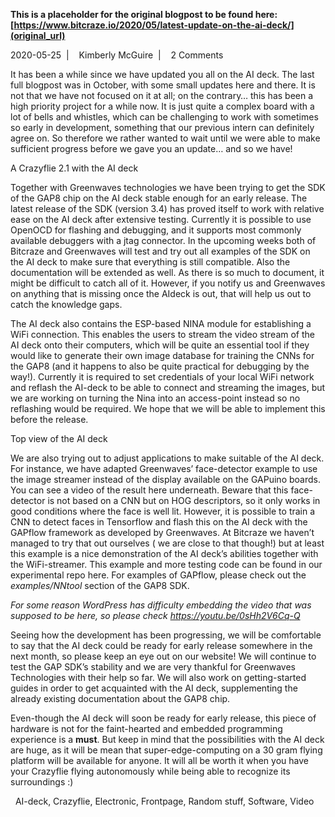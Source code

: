 **This is a placeholder for the original blogpost to be found here: [https://www.bitcraze.io/2020/05/latest-update-on-the-ai-deck/](original_url)**

2020-05-25 
 | 
 
Kimberly McGuire 
 | 
 
2 Comments

It has been a while since we have updated you all on the AI deck. The last full blogpost was in October, with some small updates here and there. It is not that we have not focused on it at all; on the contrary… this has been a high priority project for a while now. It is just quite a complex board with a lot of bells and whistles, which can be challenging to work with sometimes so early in development, something that our previous intern can definitely agree on. So therefore we rather wanted to wait until we were able to make sufficient progress before we gave you an update… and so we have!

A Crazyflie 2.1 with the AI deck

Together with Greenwaves technologies we have been trying to get the SDK of the GAP8 chip on the AI deck stable enough for an early release. The latest release of the SDK (version 3.4) has proved itself to work with relative ease on the AI deck after extensive testing. Currently it is possible to use OpenOCD for flashing and debugging, and it supports most commonly available debuggers with a jtag connector. In the upcoming weeks both of Bitcraze and Greenwaves will test and try out all examples of the SDK on the AI deck to make sure that everything is still compatible. Also the documentation will be extended as well. As there is so much to document, it might be difficult to catch all of it. However, if you notify us and Greenwaves on anything that is missing once the AIdeck is out, that will help us out to catch the knowledge gaps.

The AI deck also contains the ESP-based NINA module for establishing a WiFi connection. This enables the users to stream the video stream of the AI deck onto their computers, which will be quite an essential tool if they would like to generate their own image database for training the CNNs for the GAP8 (and it happens to also be quite practical for debugging by the way!). Currently it is required to set credentials of your local WiFi network and reflash the AI-deck to be able to connect and streaming the images, but we are working on turning the Nina into an access-point instead so no reflashing would be required. We hope that we will be able to implement this before the release.

Top view of the AI deck

We are also trying out to adjust applications to make suitable of the AI deck. For instance, we have adapted Greenwaves’ face-detector example to use the image streamer instead of the display available on the GAPuino boards. You can see a video of the result here underneath. Beware that this face-detector is not based on a CNN but on HOG descriptors, so it only works in good conditions where the face is well lit. However, it is possible to train a CNN to detect faces in Tensorflow and flash this on the AI deck with the GAPflow framework as developed by Greenwaves. At Bitcraze we haven’t managed to try that out ourselves ( we are close to that though!) but at least this example is a nice demonstration of the AI deck’s abilities together with the WiFi-streamer. This example and more testing code can be found in our experimental repo here. For examples of GAPflow, please check out the *examples/NNtool* section of the GAP8 SDK.

*For some reason WordPress has difficulty embedding the video that was supposed to be here, so please check https://youtu.be/0sHh2V6Cq-Q*

Seeing how the development has been progressing, we will be comfortable to say that the AI deck could be ready for early release somewhere in the next month, so please keep an eye out on our website! We will continue to test the GAP SDK’s stability and we are very thankful for Greenwaves Technologies with their help so far. We will also work on getting-started guides in order to get acquainted with the AI deck, supplementing the already existing documentation about the GAP8 chip.

Even-though the AI deck will soon be ready for early release, this piece of hardware is not for the faint-hearted and embedded programming experience is a **must**. But keep in mind that the possibilities with the AI deck are huge, as it will be mean that super-edge-computing on a 30 gram flying platform will be available for anyone. It will all be worth it when you have your Crazyflie flying autonomously while being able to recognize its surroundings :)

 
AI-deck, Crazyflie, Electronic, Frontpage, Random stuff, Software, Video